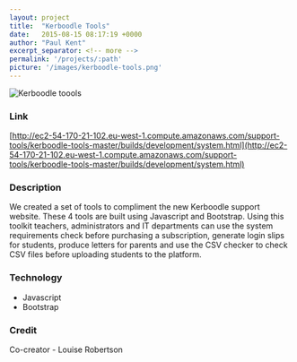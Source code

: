 ```yaml
---
layout: project
title:  "Kerboodle Tools"
date:   2015-08-15 08:17:19 +0000
author: "Paul Kent"
excerpt_separator: <!-- more -->
permalink: '/projects/:path'
picture: '/images/kerboodle-tools.png'
---
```

![Kerboodle toools]({{site.baseurl}}/images/kerboodle-tools.png)<!-- more -->

### Link
[http://ec2-54-170-21-102.eu-west-1.compute.amazonaws.com/support-tools/kerboodle-tools-master/builds/development/system.html](http://ec2-54-170-21-102.eu-west-1.compute.amazonaws.com/support-tools/kerboodle-tools-master/builds/development/system.html)

### Description

We created a set of tools to compliment the new Kerboodle support website. These 4 tools are built using Javascript and Bootstrap. Using this toolkit teachers, administrators and IT departments can use the system requirements check before purchasing a subscription, generate login slips for students, produce letters for parents and use the CSV checker to check CSV files before uploading students to the platform.     

### Technology
* Javascript
* Bootstrap

### Credit
Co-creator - Louise Robertson
